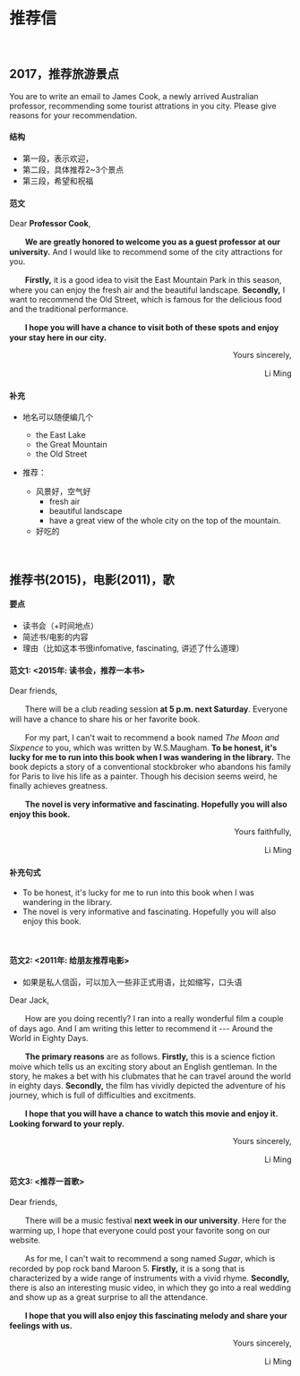 #	推荐信

<br/>

##	2017，推荐旅游景点

You are to write an email to James Cook, a newly arrived Australian professor, recommending some tourist attrations in you city. Please give reasons for your recommendation.

####	结构

*	第一段，表示欢迎，
*	第二段，具体推荐2~3个景点
*	第三段，希望和祝福

####	范文

Dear **Professor Cook**,

　　**We are greatly honored to welcome you as a guest professor at our university.** And I would like to recommend some of the city attractions for you.

　　**Firstly,** it is a good idea to visit the East Mountain Park in this season, where you can enjoy the fresh air and the beautiful landscape. **Secondly,** I want to recommend the Old Street, which is famous for the delicious food and the traditional performance.

　　**I hope you will have a chance to visit both of these spots and enjoy your stay here in our city.**

<div align="right"><p>Yours sincerely,</p><p>Li Ming　</p></div>

####	补充

*	地名可以随便编几个
	*	the East Lake
	*	the Great Mountain
	*	the Old Street

*	推荐：
	*	风景好，空气好
		*	fresh air
		*	beautiful landscape
		*	have a great view of the whole city on the top of the mountain.
	*	好吃的

<br/>

##	推荐书(2015)，电影(2011)，歌

####	要点

*	读书会（+时间地点）
*	简述书/电影的内容
*	理由（比如这本书很infomative, fascinating, 讲述了什么道理）

####	范文1: <2015年: 读书会，推荐一本书>

Dear friends,

　　There will be a club reading session **at 5 p.m. next Saturday**. Everyone will have a chance to share his or her favorite book. 

　　For my part, I can't wait to recommend a book named *The Moon and Sixpence* to you, which was written by W.S.Maugham. **To be honest, it's lucky for me to run into this book when I was wandering in the library.** The book depicts a story of a conventional stockbroker who abandons his family for Paris to live his life as a painter. Though his decision seems weird, he finally achieves greatness.

　　**The novel is very informative and fascinating. Hopefully you will also enjoy this book.**

<div align="right"><p>Yours faithfully,</p><p>Li Ming　</p></div>

####	补充句式

*	To be honest, it's lucky for me to run into this book when I was wandering in the library.
*	The novel is very informative and fascinating. Hopefully you will also enjoy this book.

<br/>

####	范文2: <2011年: 给朋友推荐电影>

*	如果是私人信函，可以加入一些非正式用语，比如缩写，口头语

Dear Jack,

　　How are you doing recently? I ran into a really wonderful film a couple of days ago. And I am writing this letter to recommend it --- Around the World in Eighty Days.

　　**The primary reasons** are as follows. **Firstly,** this is a science fiction moive which tells us an exciting story about an English gentleman. In the story, he makes a bet with his clubmates that he can travel around the world in eighty days. **Secondly,** the film has vividly depicted the adventure of his journey, which is full of difficulties and excitments.

　　**I hope that you will have a chance to watch this movie and enjoy it. Looking forward to your reply.**

<div align="right"><p>Yours sincerely,</p><p>Li Ming　</p></div>

####	范文3: <推荐一首歌>

Dear friends,

　　There will be a music festival **next week in our university**. Here for the warming up, I hope that everyone could post your favorite song on our website.

　　As for me, I can't wait to recommend a song named *Sugar*, which is recorded by pop rock band Maroon 5. **Firstly,** it is a song that is characterized by a wide range of instruments with a vivid rhyme. **Secondly,** there is also an interesting music video, in which they go into a real wedding and show up as a great surprise to all the attendance.

　　**I hope that you will also enjoy this fascinating melody and share your feelings with us.**

<div align="right"><p>Yours sincerely,</p><p>Li Ming　</p></div>
